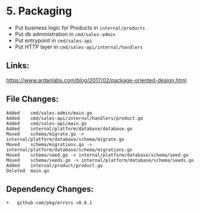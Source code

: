 # 5. Packaging

- Put business logic for Products in `internal/products`
- Put db administration in `cmd/sales-admin`
- Put entrypoint in `cmd/sales-api`
- Put HTTP layer in `cmd/sales-api/internal/handlers`

## Links:

https://www.ardanlabs.com/blog/2017/02/package-oriented-design.html

## File Changes:

```
Added    cmd/sales-admin/main.go
Added    cmd/sales-api/internal/handlers/product.go
Added    cmd/sales-api/main.go
Added    internal/platform/database/database.go
Moved    schema/migrate.go -> internal/platform/database/schema/migrate.go
Moved    schema/migrations.go -> internal/platform/database/schema/migrations.go
Moved    schema/seed.go -> internal/platform/database/schema/seed.go
Moved    schema/seeds.go -> internal/platform/database/schema/seeds.go
Added    internal/product/product.go
Deleted  main.go
```

## Dependency Changes:

```
+ 	github.com/pkg/errors v0.8.1
```